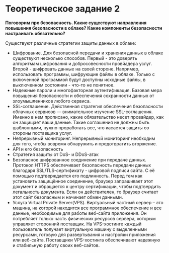 # Теоретическое задание 2
**Поговорим про безопасность. Какие существуют направления повышения безопасности в облаке?
Какие компоненты безопасности настраивать обязательно?**

Существуют различные стратегии защиты данных в облаке:
* Шифрование. Для безопасной передачи и хранения данных в облаке существуют несколько способов. Первый - это доверять алгоритмам шифрования и добросовесности провйадера услуг. Второй - шифровать данные на своей стороне. Например, использовать программы, шифрующие файлы в облаке. Только с включенной программой будут доступны исходные файлы, в выключенном состоянии - что-то не понятное. 
* Надежные пароли и многофакторная аутентификация. Базовая мера повышения безопасности и обеспечения сохранности данных от злоумышленников любого сервиса.
* SSL-соглашение. Действенная стратегия обеспечения безопасности облачных сервисов — внимательное изучение SSL-соглашения. Именно в нем прописано, какие обязательство несет провайдер, как он защищает ваши данные. Такие соглашения не должны быть шаблонными, нужно проработать все, что касается защиты со стороны поставщика услуг.
* Непрерывный мониторинг. Непрерывный мониторинг необходим для того, чтобы вовремя обнаружить и предотвратить вторжение. 
* API и его безопасность
* Стратегия защиты от DoS- и DDoS-атак
* Безопасное шифрованное соединение при передаче данных. Протокол HTTPS обеспечивает безопасность передачи данных благодаря SSL/TLS-сертификату - цифровой подписи сайта. С её помощью подтверждается его подлинность. Перед тем как установить защищённое соединение, браузер запрашивает этот документ и обращается к центру сертификации, чтобы подтвердить легальность документа. Если он действителен, то браузер считает этот сайт безопасным и начинает обмен данными.
* Услуга Virtual Private Server(VPS). Виртуальный частный сервер – это машина, на которой находится все программное обеспечение и все данные, необходимые для работы веб-сайта приложения. Он потребляет только часть физических ресурсов сервера, которым управляет сторонний поставщик. На VPS-хостинге каждый пользователь получает виртуальную машину с выделенными ресурсами, готовую для развертывания и настройки приложения или веб-сайта. Поставщики VPS-хостинга обеспечивают надежную и стабильную работу своих веб-сайтов.

